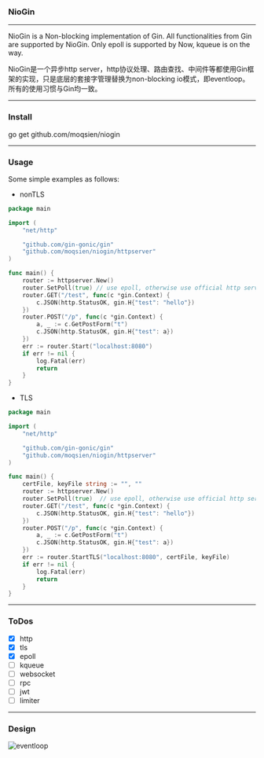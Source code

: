 ### NioGin

--------------

NioGin is a Non-blocking implementation of Gin.
All functionalities from Gin are supported by NioGin.
Only epoll is supported by Now, kqueue is on the way.

NioGin是一个异步http server，http协议处理、路由查找、中间件等都使用Gin框架的实现，只是底层的套接字管理替换为non-blocking io模式，即eventloop。所有的使用习惯与Gin均一致。

--------------

### Install

go get github.com/moqsien/niogin

--------------

### Usage
Some simple examples as follows:
- nonTLS
```go
package main

import (
	"net/http"

	"github.com/gin-gonic/gin"
	"github.com/moqsien/niogin/httpserver"
)

func main() {
	router := httpserver.New()
	router.SetPoll(true) // use epoll, otherwise use official http server
	router.GET("/test", func(c *gin.Context) {
		c.JSON(http.StatusOK, gin.H{"test": "hello"})
	})
	router.POST("/p", func(c *gin.Context) {
		a, _ := c.GetPostForm("t")
		c.JSON(http.StatusOK, gin.H{"test": a})
	})
	err := router.Start("localhost:8080")
    if err != nil {
		log.Fatal(err)
		return
	}
}
```

- TLS
```go
package main

import (
	"net/http"

	"github.com/gin-gonic/gin"
	"github.com/moqsien/niogin/httpserver"
)

func main() {
    certFile, keyFile string := "", ""
	router := httpserver.New()
	router.SetPoll(true)  // use epoll, otherwise use official http server which is similar to Gin.
	router.GET("/test", func(c *gin.Context) {
		c.JSON(http.StatusOK, gin.H{"test": "hello"})
	})
	router.POST("/p", func(c *gin.Context) {
		a, _ := c.GetPostForm("t")
		c.JSON(http.StatusOK, gin.H{"test": a})
	})
	err := router.StartTLS("localhost:8080", certFile, keyFile)
    if err != nil {
		log.Fatal(err)
		return
	}
}
```
--------------

### ToDos
- [x] http
- [x] tls 
- [x] epoll
- [ ] kqueue
- [ ] websocket
- [ ] rpc
- [ ] jwt
- [ ] limiter

--------------

### Design

![eventloop]("https://github.com/moqsien/niogin/docs/design.png")
